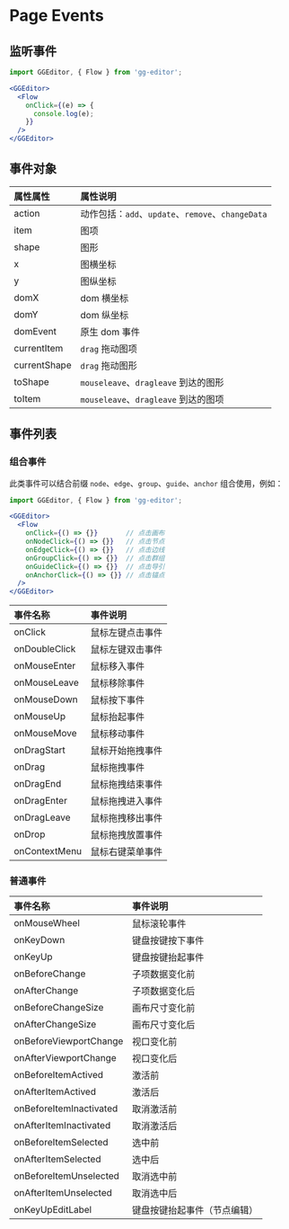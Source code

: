 # Page Events

## 监听事件

```jsx
import GGEditor, { Flow } from 'gg-editor';

<GGEditor>
  <Flow
    onClick={(e) => {
      console.log(e);
    }}
  />
</GGEditor>
```

## 事件对象

| 属性属性 | 属性说明 |
| :--- | :--- |
| action | 动作包括：`add`、`update`、`remove`、`changeData` |
| item | 图项 |
| shape | 图形 |
| x | 图横坐标 |
| y | 图纵坐标 |
| domX | dom 横坐标 |
| domY | dom 纵坐标 |
| domEvent | 原生 dom 事件 |
| currentItem | `drag` 拖动图项 |
| currentShape | `drag` 拖动图形 |
| toShape | `mouseleave`、`dragleave` 到达的图形 |
| toItem | `mouseleave`、`dragleave` 到达的图项 |

## 事件列表

### 组合事件

此类事件可以结合前缀 `node`、`edge`、`group`、`guide`、`anchor` 组合使用，例如：

```jsx
import GGEditor, { Flow } from 'gg-editor';

<GGEditor>
  <Flow
    onClick={() => {}}       // 点击画布
    onNodeClick={() => {}}   // 点击节点
    onEdgeClick={() => {}}   // 点击边线
    onGroupClick={() => {}}  // 点击群组
    onGuideClick={() => {}}  // 点击导引
    onAnchorClick={() => {}} // 点击锚点
  />
</GGEditor>
```

| 事件名称 | 事件说明 |
| :--- | :--- |
| onClick | 鼠标左键点击事件 |
| onDoubleClick | 鼠标左键双击事件 |
| onMouseEnter | 鼠标移入事件 |
| onMouseLeave | 鼠标移除事件 |
| onMouseDown | 鼠标按下事件 |
| onMouseUp | 鼠标抬起事件 |
| onMouseMove | 鼠标移动事件 |
| onDragStart | 鼠标开始拖拽事件 |
| onDrag | 鼠标拖拽事件 |
| onDragEnd | 鼠标拖拽结束事件 |
| onDragEnter | 鼠标拖拽进入事件 |
| onDragLeave | 鼠标拖拽移出事件 |
| onDrop | 鼠标拖拽放置事件 |
| onContextMenu | 鼠标右键菜单事件 |

### 普通事件

| 事件名称 | 事件说明 |
| :--- | :--- |
| onMouseWheel | 鼠标滚轮事件 |
| onKeyDown | 键盘按键按下事件 |
| onKeyUp | 键盘按键抬起事件 |
| onBeforeChange | 子项数据变化前 |
| onAfterChange | 子项数据变化后 |
| onBeforeChangeSize | 画布尺寸变化前 |
| onAfterChangeSize | 画布尺寸变化后 |
| onBeforeViewportChange | 视口变化前 |
| onAfterViewportChange | 视口变化后 |
| onBeforeItemActived | 激活前 |
| onAfterItemActived | 激活后 |
| onBeforeItemInactivated | 取消激活前 |
| onAfterItemInactivated | 取消激活后 |
| onBeforeItemSelected | 选中前 |
| onAfterItemSelected | 选中后 |
| onBeforeItemUnselected | 取消选中前 |
| onAfterItemUnselected | 取消选中后 |
| onKeyUpEditLabel | 键盘按键抬起事件（节点编辑）|